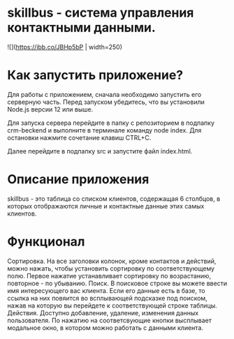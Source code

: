 # skillbus - система управления контактными данными.

![](https://ibb.co/JBHp5bP | width=250)

# Как запустить приложение?
Для работы с приложением, сначала необходимо запустить его серверную часть.
Перед запуском убедитесь, что вы установили Node.js версии 12 или выше.

Для запуска сервера перейдите в папку с репозиторием в подпапку crm-beckend и выполните в терминале команду node index.
Для остановки нажмите сочетание клавиш CTRL+C.

Далее перейдите в подпапку src и запустите файл index.html.

# Описание приложения
skillbus - это таблица со списком клиентов, содержащая 6 столбцов, в которых отображаются личные и контактные данные этих самых клиентов.

# Функционал
Сортировка. На все заголовки колонок, кроме контактов и действий, можно нажать, чтобы установить сортировку по соответствующему полю. Первое нажатие устанавливает сортировку по возрастанию, повторное - по убыванию.
Поиск. В поисковое строке вы можете ввести имя интересующего вас клиента. Если его данные есть в базе, то ссылка на них повяится во всплывающей подсказке под поиском, нажав на которую вы перейдете к соответствующей строке таблицы.
Действия. Доступно добавление, удаление, изменения данных пользователя. По нажатию на соответсвующие кнопки высплывает модальное окно, в котором можно работать с данными клиента.
